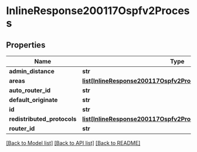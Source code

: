 # InlineResponse200117Ospfv2Process

## Properties
Name | Type | Description | Notes
------------ | ------------- | ------------- | -------------
**admin_distance** | **str** |  | [optional] 
**areas** | [**list[InlineResponse200117Ospfv2ProcessAreas]**](InlineResponse200117Ospfv2ProcessAreas.md) |  | [optional] 
**auto_router_id** | **str** |  | [optional] 
**default_originate** | **str** |  | [optional] 
**id** | **str** |  | [optional] 
**redistributed_protocols** | [**list[InlineResponse200117Ospfv2ProcessRedistributedProtocols]**](InlineResponse200117Ospfv2ProcessRedistributedProtocols.md) |  | [optional] 
**router_id** | **str** |  | [optional] 

[[Back to Model list]](../README.md#documentation-for-models) [[Back to API list]](../README.md#documentation-for-api-endpoints) [[Back to README]](../README.md)

